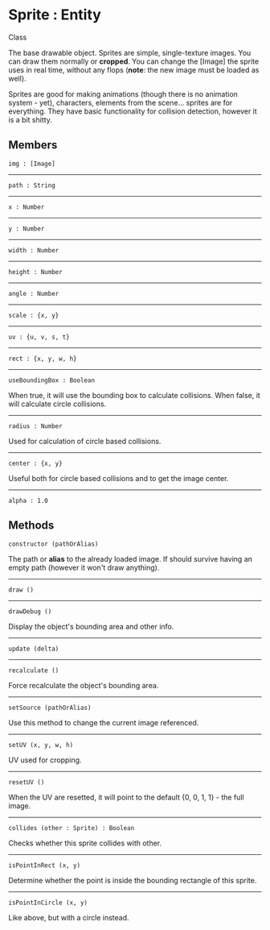 # Sprite : Entity

<span class="label label-info">Class</span> 

The base drawable object. Sprites are simple, single-texture images. 
You can draw them normally or **cropped**. You can change the [Image] the sprite uses
in real time, without any flops (**note**: the new image must be loaded as well).

Sprites are good for making animations (though there is no animation system - yet), 
characters, elements from the scene... sprites are for everything. They have basic
functionality for collision detection, however it is a bit shitty.
    
## Members

    img : [Image]
    
---

    path : String

---

    x : Number
		 
---

    y : Number

---

    width : Number

---

    height : Number

---

    angle : Number
		
---

    scale : {x, y}
		
---

    uv : {u, v, s, t}
		
---

    rect : {x, y, w, h}
		
---
		
    useBoundingBox : Boolean
    
When true, it will use the bounding box to calculate collisions. When false, it will calculate circle collisions.

---

    radius : Number
						
Used for calculation of circle based collisions.
		 
---

    center : {x, y}
						
Useful both for circle based collisions and to get the image center.

---

    alpha : 1.0
			

## Methods
	
    constructor (pathOrAlias) 		
    
The path or **alias** to the already loaded image. 
If should survive having an empty path (however it won't draw anything).

---

    draw ()
    
---

    drawDebug ()
    				
Display the object's bounding area and other info.
		
---

    update (delta)
		
---

    recalculate ()

Force recalculate the object's bounding area.
		
---

    setSource (pathOrAlias)

Use this method to change the current image referenced.
		
---

    setUV (x, y, w, h)			

UV used for cropping.

---

    resetUV ()				
    
When the UV are resetted, it will point to the default {0, 0, 1, 1} - the full image.
    
---

    collides (other : Sprite) : Boolean 	
    
Checks whether this sprite collides with other.
    
---

    isPointInRect (x, y)			
    
Determine whether the point is inside the bounding rectangle of this sprite.
    
---

    isPointInCircle (x, y)			
    
Like above, but with a circle instead.
